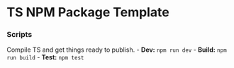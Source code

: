 # TS NPM Package Template

### Scripts
Compile TS and get things ready to publish.
    - **Dev:** `npm run dev`
    - **Build:** `npm run build`
    - **Test:** `npm test`